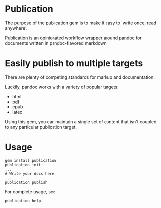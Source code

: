 # Publication

The purpose of the publication gem is to make it easy to 'write once, read anywhere'.

Publication is an opinionated workflow wrapper around [pandoc](http://pandoc.org/README) for documents written in pandoc-flavored markdown.

# Easily publish to multiple targets

There are plenty of competing standards for markup and documentation.

Luckily, pandoc works with a variety of popular targets:

* html
* pdf
* epub
* latex

Using this gem, you can maintain a single set of content that isn't coupled to any particular publication target.

# Usage

```
gem install publication
publication init
...
# Write your docs here
...
publication publish
```

For complete usage, see

```
publication help
```
